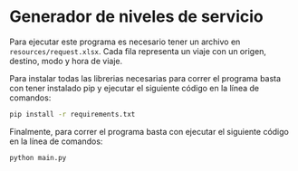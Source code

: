 # Generador de niveles de servicio

Para ejecutar este programa es necesario tener un archivo en  `resources/request.xlsx`. Cada fila representa un viaje con un origen, destino, modo y hora de viaje. 

Para instalar todas las librerias necesarias para correr el programa basta con tener instalado pip y ejecutar el siguiente código en la línea de comandos:
```sh
pip install -r requirements.txt
```

Finalmente, para correr el programa basta con ejecutar el siguiente código en la línea de comandos:

```sh
python main.py
```

